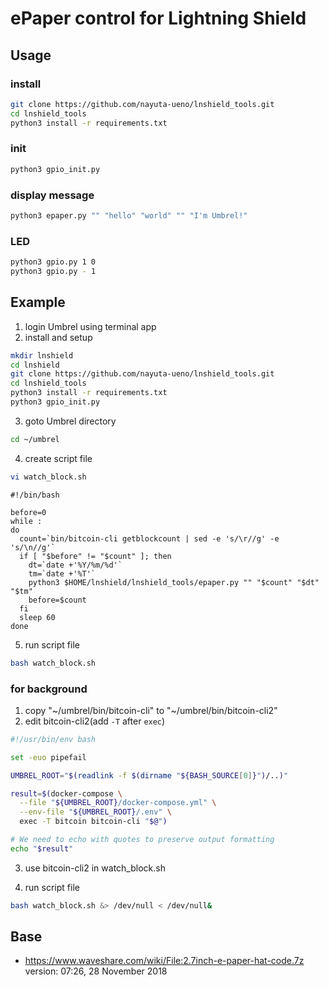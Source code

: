 ePaper control for Lightning Shield
====

## Usage

### install

```bash
git clone https://github.com/nayuta-ueno/lnshield_tools.git
cd lnshield_tools
python3 install -r requirements.txt
```

### init

```bash
python3 gpio_init.py
```

### display message

```bash
python3 epaper.py "" "hello" "world" "" "I'm Umbrel!"
```

### LED

```bash
python3 gpio.py 1 0
python3 gpio.py - 1
```

## Example

1. login Umbrel using terminal app
2. install and setup

```bash
mkdir lnshield
cd lnshield
git clone https://github.com/nayuta-ueno/lnshield_tools.git
cd lnshield_tools
python3 install -r requirements.txt
python3 gpio_init.py
```

3. goto Umbrel directory

```bash
cd ~/umbrel
```

4. create script file

```bash
vi watch_block.sh
```

```text
#!/bin/bash

before=0
while :
do
  count=`bin/bitcoin-cli getblockcount | sed -e 's/\r//g' -e 's/\n//g'`
  if [ "$before" != "$count" ]; then
    dt=`date +'%Y/%m/%d'`
    tm=`date +'%T'`
    python3 $HOME/lnshield/lnshield_tools/epaper.py "" "$count" "$dt" "$tm"
    before=$count
  fi
  sleep 60
done
```

5. run script file

```bash
bash watch_block.sh
```

### for background

1. copy "~/umbrel/bin/bitcoin-cli" to "~/umbrel/bin/bitcoin-cli2"
2. edit bitcoin-cli2(add `-T` after `exec`)

```bash
#!/usr/bin/env bash

set -euo pipefail

UMBREL_ROOT="$(readlink -f $(dirname "${BASH_SOURCE[0]}")/..)"

result=$(docker-compose \
  --file "${UMBREL_ROOT}/docker-compose.yml" \
  --env-file "${UMBREL_ROOT}/.env" \
  exec -T bitcoin bitcoin-cli "$@")

# We need to echo with quotes to preserve output formatting
echo "$result"
```

3. use bitcoin-cli2 in watch_block.sh

4. run script file

```bash
bash watch_block.sh &> /dev/null < /dev/null&
```

## Base

* https://www.waveshare.com/wiki/File:2.7inch-e-paper-hat-code.7z
  version: 07:26, 28 November 2018

